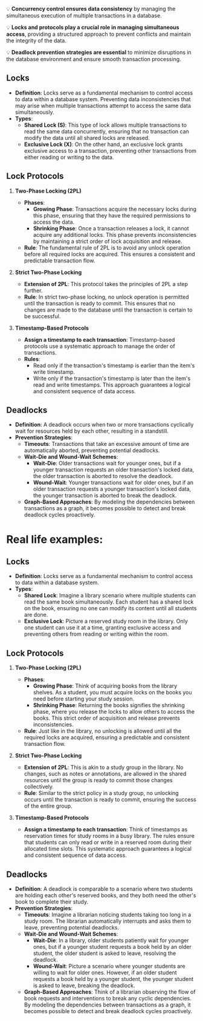 💡 **Concurrency control ensures data consistency** by managing the simultaneous execution of multiple transactions in a database.

💡 **Locks and protocols play a crucial role in managing simultaneous access**, providing a structured approach to prevent conflicts and maintain the integrity of the data.

💡 **Deadlock prevention strategies are essential** to minimize disruptions in the database environment and ensure smooth transaction processing.

## Locks
- **Definition**: Locks serve as a fundamental mechanism to control access to data within a database system. Preventing data inconsistencies that may arise when multiple transactions attempt to access the same data simultaneously.
- **Types**:
  - **Shared Lock (S)**: This type of lock allows multiple transactions to read the same data concurrently, ensuring that no transaction can modify the data until all shared locks are released.
  - **Exclusive Lock (X)**: On the other hand, an exclusive lock grants exclusive access to a transaction, preventing other transactions from either reading or writing to the data.

## Lock Protocols
1. **Two-Phase Locking (2PL)**
   - **Phases**:
     - **Growing Phase**: Transactions acquire the necessary locks during this phase, ensuring that they have the required permissions to access the data.
     - **Shrinking Phase**: Once a transaction releases a lock, it cannot acquire any additional locks. This phase prevents inconsistencies by maintaining a strict order of lock acquisition and release.
   - **Rule**: The fundamental rule of 2PL is to avoid any unlock operation before all required locks are acquired. This ensures a consistent and predictable transaction flow.

2. **Strict Two-Phase Locking**
   - **Extension of 2PL**: This protocol takes the principles of 2PL a step further.
   - **Rule**: In strict two-phase locking, no unlock operation is permitted until the transaction is ready to commit. This ensures that no changes are made to the database until the transaction is certain to be successful.

3. **Timestamp-Based Protocols**
   - **Assign a timestamp to each transaction**: Timestamp-based protocols use a systematic approach to manage the order of transactions.
   - **Rules**:
     - Read only if the transaction's timestamp is earlier than the item's write timestamp.
     - Write only if the transaction's timestamp is later than the item's read and write timestamps. This approach guarantees a logical and consistent sequence of data access.

## Deadlocks
- **Definition**: A deadlock occurs when two or more transactions cyclically wait for resources held by each other, resulting in a standstill.
- **Prevention Strategies**:
  - **Timeouts**: Transactions that take an excessive amount of time are automatically aborted, preventing potential deadlocks.
  - **Wait-Die and Wound-Wait Schemes**:
    - **Wait-Die**: Older transactions wait for younger ones, but if a younger transaction requests an older transaction's locked data, the older transaction is aborted to resolve the deadlock.
    - **Wound-Wait**: Younger transactions wait for older ones, but if an older transaction requests a younger transaction's locked data, the younger transaction is aborted to break the deadlock.
  - **Graph-Based Approaches**: By modeling the dependencies between transactions as a graph, it becomes possible to detect and break deadlock cycles proactively.

# Real life examples:

## Locks
- **Definition**: Locks serve as a fundamental mechanism to control access to data within a database system.
- **Types**:
  - **Shared Lock**: Imagine a library scenario where multiple students can read the same book simultaneously. Each student has a shared lock on the book, ensuring no one can modify its content until all students are done.
  - **Exclusive Lock**: Picture a reserved study room in the library. Only one student can use it at a time, granting exclusive access and preventing others from reading or writing within the room.

## Lock Protocols
1. **Two-Phase Locking (2PL)**
   - **Phases**:
     - **Growing Phase**: Think of acquiring books from the library shelves. As a student, you must acquire locks on the books you need before starting your study session.
     - **Shrinking Phase**: Returning the books signifies the shrinking phase, where you release the locks to allow others to access the books. This strict order of acquisition and release prevents inconsistencies.
   - **Rule**: Just like in the library, no unlocking is allowed until all the required locks are acquired, ensuring a predictable and consistent transaction flow.

2. **Strict Two-Phase Locking**
   - **Extension of 2PL**: This is akin to a study group in the library. No changes, such as notes or annotations, are allowed in the shared resources until the group is ready to commit those changes collectively.
   - **Rule**: Similar to the strict policy in a study group, no unlocking occurs until the transaction is ready to commit, ensuring the success of the entire group.

3. **Timestamp-Based Protocols**
   - **Assign a timestamp to each transaction**: Think of timestamps as reservation times for study rooms in a busy library. The rules ensure that students can only read or write in a reserved room during their allocated time slots. This systematic approach guarantees a logical and consistent sequence of data access.

## Deadlocks
- **Definition**: A deadlock is comparable to a scenario where two students are holding each other's reserved books, and they both need the other's book to complete their study.
- **Prevention Strategies**:
  - **Timeouts**: Imagine a librarian noticing students taking too long in a study room. The librarian automatically interrupts and asks them to leave, preventing potential deadlocks.
  - **Wait-Die and Wound-Wait Schemes**:
    - **Wait-Die**: In a library, older students patiently wait for younger ones, but if a younger student requests a book held by an older student, the older student is asked to leave, resolving the deadlock.
    - **Wound-Wait**: Picture a scenario where younger students are willing to wait for older ones. However, if an older student requests a book held by a younger student, the younger student is asked to leave, breaking the deadlock.
  - **Graph-Based Approaches**: Think of a librarian observing the flow of book requests and interventions to break any cyclic dependencies. By modeling the dependencies between transactions as a graph, it becomes possible to detect and break deadlock cycles proactively.
